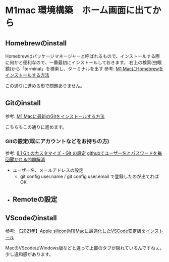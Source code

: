 # M1mac 環境構築　ホーム画面に出てから
## Homebrewのinstall
Homebrewはパッケージマネージャーと呼ばれるもので、インストールする際に何かと便利なので、一番最初にインストールしておきます。
右上の検索(虫眼鏡)から「terminal」を検索し、ターミナルを出す
参考: [M1 MacにHomebrewをインストールする方法](https://nullnull.dev/blog/how-to-install-homebrew-on-m1-mac/)

この通りに進める形で問題ありません。

## Gitのinstall
参考: [M1 Macに最新のGitをインストールする方法](https://nullnull.dev/blog/how-to-install-latest-version-of-git-on-m1-mac/#%F0%9F%8F%A9%F0%9F%8C%99%F0%9F%9B%8F%F0%9F%92%91%F0%9F%92%A4)

こちらもこの通りに進めます。

### Gitの設定(既にアカウントなどをお持ちの方)
参考: [8.1 Git のカスタマイズ - Git の設定](https://git-scm.com/book/ja/v2/Git-%E3%81%AE%E3%82%AB%E3%82%B9%E3%82%BF%E3%83%9E%E3%82%A4%E3%82%BA-Git-%E3%81%AE%E8%A8%AD%E5%AE%9A)
[githubでユーザー名とパスワードを毎回聞かれる問題解消](https://qiita.com/non0311/items/03e3e7a042f70f072286)

- ユーザー名、メールアドレスの設定
  - git config user.name / git config user.email で登録したのが出てればOK
- Remoteの設定
  - 

## VScodeのinstall
参考: [【2021年】Apple silicon(M1)Macに最適化したVSCode安定版をインストール](https://kunolog.com/m1_vscode/)

MacのVScodeはWindows版などと違って上部のタブが隠れているんですねぇ。少し違和感があります。
